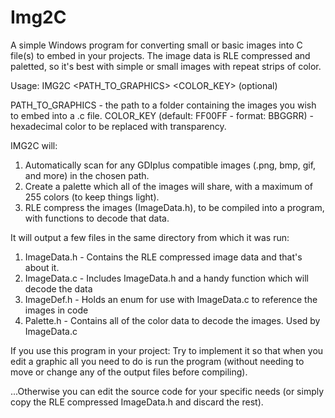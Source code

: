 # Img2C

A simple Windows program for converting small or basic images into C file(s) to embed in your projects.
The image data is RLE compressed and paletted, so it's best with simple or small images with repeat strips of color.

Usage: IMG2C <PATH_TO_GRAPHICS> <COLOR_KEY> (optional)

PATH_TO_GRAPHICS - the path to a folder containing the images you wish to embed into a .c file.
COLOR_KEY (default: FF00FF - format: BBGGRR) - hexadecimal color to be replaced with transparency.

IMG2C will:
1. Automatically scan for any GDIplus compatible images (.png, bmp, gif, and more) in the chosen path.
2. Create a palette which all of the images will share, with a maximum of 255 colors (to keep things light).
3. RLE compress the images (ImageData.h), to be compiled into a program, with functions to decode that data.

It will output a few files in the same directory from which it was run:

1. ImageData.h     - Contains the RLE compressed image data and that's about it.
2. ImageData.c     - Includes ImageData.h and a handy function which will decode the data
3. ImageDef.h      - Holds an enum for use with ImageData.c to reference the images in code
4. Palette.h       - Contains all of the color data to decode the images. Used by ImageData.c


If you use this program in your project:
Try to implement it so that when you edit a graphic all you need to do is run the program
(without needing to move or change any of the output files before compiling).

...Otherwise you can edit the source code for your specific needs
(or simply copy the RLE compressed ImageData.h and discard the rest).
